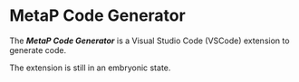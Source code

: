 # MetaP Code Generator

The ***MetaP Code Generator*** is a Visual Studio Code (VSCode) extension to generate code.

The extension is still in an embryonic state.
